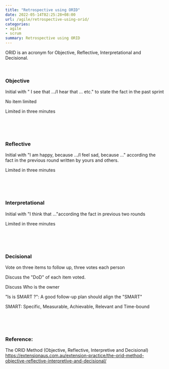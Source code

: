 ```yaml
---
title: "Retrospective using ORID"
date: 2022-05-14T02:25:28+08:00
url: /agile/retrospective-using-orid/
categories:
- agile
- scrum
summary: Retrospective using ORID 
---
```


ORID is an acronym for Objective, Reflective, Interpretational and Decisional.

​    

### Objective

Initial with " I see that .../I hear that ... etc." to state the fact in the past sprint

No item limited

Limited in three minutes

​    

​    


### Reflective

Initial with "I am happy, because .../I feel sad, because ..." according the fact in the previous round written by yours and others.

Limited in three minutes

​    

​    

### Interpretational

Initial with "I think that ..."according the fact in previous two rounds

Limited in three minutes

​      

​    

### Decisional

Vote on three items to follow up, three votes each person

Discuss the "DoD" of each item voted.

Discuss Who is the owner

"Is is SMART ?": A good follow-up plan should align the "SMART"

SMART: Specific, Measurable, Achievable, Relevant and Time-bound

​      

​    

### Reference:

The ORID Method (Objective, Reflective, Interpretive and Decisional)  
https://extensionaus.com.au/extension-practice/the-orid-method-objective-reflective-interpretive-and-decisional/  

